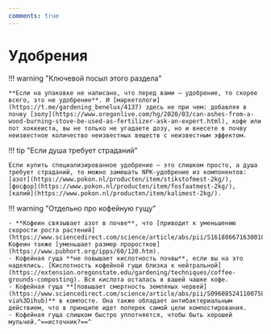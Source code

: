```yaml
---
comments: true
---
```


# Удобрения

!!! warning "Ключевой посыл этого раздела"

    **Если на упаковке не написано, что перед вами – удобрение, то скорее всего, это не удобрение**. И [маркетологи](https://t.me/gardening_benelux/4137) здесь не при чем: добавляя в почву [золу](https://www.oregonlive.com/hg/2020/03/can-ashes-from-a-wood-burning-stove-be-used-as-fertilizer-ask-an-expert.html), кофе или пот хоккеиста, вы не только не угадаете дозу, но и внесете в почву неизвестное количество неизвестных веществ с неизвестным эффектом.

!!! tip "Если душа требует страданий"

    Если купить специализированное удобрение – это слишком просто, а душа требует страданий, то можно замешать NPK-удобрение из компонентов: [азот](https://www.pokon.nl/producten/item/stikstofmest-2kg/), [фосфор](https://www.pokon.nl/producten/item/fosfaatmest-2kg/), [калий](https://www.pokon.nl/producten/item/kalimest-2kg/).

!!! warning "Отдельно про кофейную гущу"

    - **Кофеин связывает азот в почве**, что [приводит к уменьшению скорости роста растений](https://www.sciencedirect.com/science/article/abs/pii/S1618866716300103). Кофеин также [уменьшает размер проростков](https://www.pubhort.org/ipps/60/120.htm).
    - Кофейная гуща **не повышает кислотность почвы**, если вы на это надеялись. [Кислотность кофейной гущи близка к нейтральной](https://extension.oregonstate.edu/gardening/techniques/coffee-grounds-composting). Вся кислота осталась в вашей чашке кофе.
    - Кофейная гуща **[повышает смертность земляных червей](https://www.sciencedirect.com/science/article/abs/pii/S0960852411007589?via%3Dihub)** в компосте. Она также обладает антибактериальным действием, что в принципе идет поперек самой цели компостирования.
    - Кофейная гуща слишком быстро уплотняется, чтобы быть хорошей мульчей.^==источник?==^

